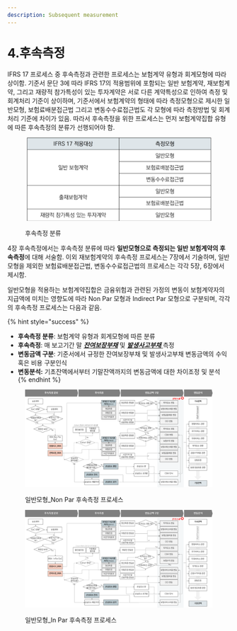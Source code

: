 ```yaml
---
description: Subsequent measurement
---
```


# 4.후속측정

IFRS 17 프로세스 중 후속측정과 관련한 프로세스는 보험계약 유형과 회계모형에 따라 상이함. 기준서 문단 3에 따라 IFRS 17의 적용범위에 포함되는 일반 보험계약, 재보험계약, 그리고 재량적 참가특성이 있는 투자계약은 서로 다른 계약특성으로 인하여 측정 및 회계처리 기준이 상이하며, 기준서에서 보험계약의 형태에 따라 측정모형으로 제시한 일반모형, 보험료배분접근법 그리고 변동수수료접근법도 각 모형에 따라 측정방법 및 회계처리 기준에 차이가 있음. 따라서 후속측정을 위한 프로세스는 먼저 보험계약집합 유형에 따른 후속측정의 분류가 선행되어야 함. &#x20;

<figure><img src="../.gitbook/assets/assets_-MCq_hIKPo4BhcKtBqTt_-MfH1mWltw7E3tbglTF3_-MfVUGtXgLJzFt22Bfx6_표 변경.png" alt=""><figcaption><p>후속측정 분류</p></figcaption></figure>

4장 후속측정에서는 후속측정 분류에 따라 **일반모형으로 측정되는 일반 보험계약의 후속측정**에 대해 서술함. 이외 재보험계약의 후속측정 프로세스는  7장에서 기술하며, 일반모형을 제외한 보험료배분접근법, 변동수수료접근법의 프로세스는 각각 5장, 6장에서 제시함. &#x20;

일반모형을 적용하는 보험계약집합은 금융위험과 관련된 가정의 변동이 보험계약자의 지급액에 미치는 영향도에 따라 Non Par 모형과 Indirect Par 모형으로 구분되며, 각각의 후속측정 프로세스는 다음과 같음. &#x20;

{% hint style="success" %}
* **후속측정 분류**: 보험계약 유형과 회계모형에 따른 분류&#x20;
* **후속측정**: 매 보고기간 말 [_**잔여보장부채**_](broken-reference) 및 [_**발생사고부채**_ ](broken-reference)측정
* **변동금액 구분**: 기준서에서 규정한 잔여보장부채 및 발생사고부채 변동금액의 수익 혹은 비용 구분인식&#x20;
* **변동분석:** 기초잔액에서부터 기말잔액까지의 변동금액에 대한 차이조정 및 분석 &#x20;
{% endhint %}

<figure><img src="../.gitbook/assets/assets_-MCq_hIKPo4BhcKtBqTt_-MLGtN60lDyr06pGqqlb_-MLGvDcc-gZARAU6m790_그림4-1.webp" alt=""><figcaption><p>일반모형_Non Par 후속측정 프로세스</p></figcaption></figure>

<figure><img src="../.gitbook/assets/assets_-MCq_hIKPo4BhcKtBqTt_-MgtPrM0m6VbO9UI_1zH_-MgtRL5g3xHY9NMTq4b6_그림4-2_2.webp" alt=""><figcaption><p>일반모형_In Par 후속측정 프로세스</p></figcaption></figure>

